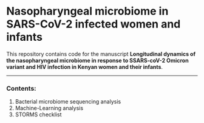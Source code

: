 # Nasopharyngeal microbiome in SARS-CoV-2 infected women and infants
This repository contains code for the manuscript **Longitudinal dynamics of the nasopharyngeal microbiome in response to SSARS-coV-2 Omicron variant and HIV infection in Kenyan women and their infants**.
***

### Contents: 
1. Bacterial microbiome sequencing analysis
2. Machine-Learning analysis
3. STORMS checklist
